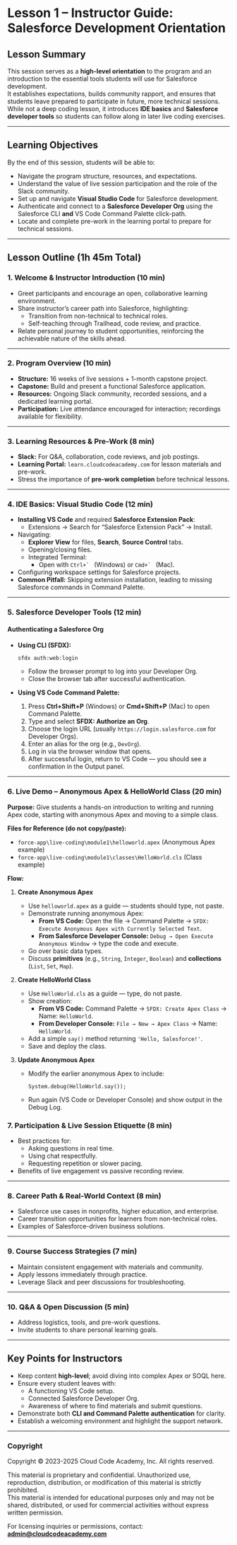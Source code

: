 # Lesson 1 – Instructor Guide: Salesforce Development Orientation

## Lesson Summary
This session serves as a **high-level orientation** to the program and an introduction to the essential tools students will use for Salesforce development.  
It establishes expectations, builds community rapport, and ensures that students leave prepared to participate in future, more technical sessions.  
While not a deep coding lesson, it introduces **IDE basics** and **Salesforce developer tools** so students can follow along in later live coding exercises.

---

## Learning Objectives
By the end of this session, students will be able to:

- Navigate the program structure, resources, and expectations.
- Understand the value of live session participation and the role of the Slack community.
- Set up and navigate **Visual Studio Code** for Salesforce development.
- Authenticate and connect to a **Salesforce Developer Org** using the Salesforce CLI **and** VS Code Command Palette click-path.
- Locate and complete pre-work in the learning portal to prepare for technical sessions.

---

## Lesson Outline (1h 45m Total)

### 1. Welcome & Instructor Introduction (10 min)
- Greet participants and encourage an open, collaborative learning environment.
- Share instructor’s career path into Salesforce, highlighting:
  - Transition from non-technical to technical roles.
  - Self-teaching through Trailhead, code review, and practice.
- Relate personal journey to student opportunities, reinforcing the achievable nature of the skills ahead.

---

### 2. Program Overview (10 min)
- **Structure:** 16 weeks of live sessions + 1-month capstone project.
- **Capstone:** Build and present a functional Salesforce application.
- **Resources:** Ongoing Slack community, recorded sessions, and a dedicated learning portal.
- **Participation:** Live attendance encouraged for interaction; recordings available for flexibility.

---

### 3. Learning Resources & Pre-Work (8 min)
- **Slack:** For Q&A, collaboration, code reviews, and job postings.
- **Learning Portal:** `learn.cloudcodeacademy.com` for lesson materials and pre-work.
- Stress the importance of **pre-work completion** before technical lessons.

---

### 4. IDE Basics: Visual Studio Code (12 min)
- **Installing VS Code** and required **Salesforce Extension Pack**:
  - Extensions → Search for “Salesforce Extension Pack” → Install.
- Navigating:
  - **Explorer View** for files, **Search**, **Source Control** tabs.
  - Opening/closing files.
  - Integrated Terminal:  
    - Open with ``Ctrl+` `` (Windows) or ``Cmd+` `` (Mac).
- Configuring workspace settings for Salesforce projects.
- **Common Pitfall:** Skipping extension installation, leading to missing Salesforce commands in Command Palette.

---

### 5. Salesforce Developer Tools (12 min)

#### **Authenticating a Salesforce Org**
- **Using CLI (SFDX):**
  ```bash
  sfdx auth:web:login
  ```
  - Follow the browser prompt to log into your Developer Org.
  - Close the browser tab after successful authentication.

- **Using VS Code Command Palette:**
  1. Press **Ctrl+Shift+P** (Windows) or **Cmd+Shift+P** (Mac) to open Command Palette.
  2. Type and select **SFDX: Authorize an Org**.
  3. Choose the login URL (usually `https://login.salesforce.com` for Developer Orgs).
  4. Enter an alias for the org (e.g., `DevOrg`).
  5. Log in via the browser window that opens.
  6. After successful login, return to VS Code — you should see a confirmation in the Output panel.

---

### 6. Live Demo – Anonymous Apex & HelloWorld Class (20 min)
**Purpose:** Give students a hands-on introduction to writing and running Apex code, starting with anonymous Apex and moving to a simple class.

**Files for Reference (do not copy/paste):**  
- `force-app\live-coding\module1\helloworld.apex` (Anonymous Apex example)  
- `force-app\live-coding\module1\classes\HelloWorld.cls` (Class example)  

**Flow:**

1. **Create Anonymous Apex**
   - Use `helloworld.apex` as a guide — students should type, not paste.
   - Demonstrate running anonymous Apex:
     - **From VS Code:** Open the file → Command Palette → `SFDX: Execute Anonymous Apex with Currently Selected Text`.
     - **From Salesforce Developer Console:** `Debug → Open Execute Anonymous Window` → type the code and execute.
   - Go over basic data types.
   - Discuss **primitives** (e.g., `String`, `Integer`, `Boolean`) and **collections** (`List`, `Set`, `Map`).

2. **Create HelloWorld Class**
   - Use `HelloWorld.cls` as a guide — type, do not paste.
   - Show creation:
     - **From VS Code:** Command Palette → `SFDX: Create Apex Class` → Name: `HelloWorld`.
     - **From Developer Console:** `File → New → Apex Class` → Name: `HelloWorld`.
   - Add a simple `say()` method returning `'Hello, Salesforce!'`.
   - Save and deploy the class.

3. **Update Anonymous Apex**
   - Modify the earlier anonymous Apex to include:
     ```apex
     System.debug(HelloWorld.say());
     ```
   - Run again (VS Code or Developer Console) and show output in the Debug Log.

### 7. Participation & Live Session Etiquette (8 min)
- Best practices for:
  - Asking questions in real time.
  - Using chat respectfully.
  - Requesting repetition or slower pacing.
- Benefits of live engagement vs passive recording review.

---

### 8. Career Path & Real-World Context (8 min)
- Salesforce use cases in nonprofits, higher education, and enterprise.
- Career transition opportunities for learners from non-technical roles.
- Examples of Salesforce-driven business solutions.

---

### 9. Course Success Strategies (7 min)
- Maintain consistent engagement with materials and community.
- Apply lessons immediately through practice.
- Leverage Slack and peer discussions for troubleshooting.

---

### 10. Q&A & Open Discussion (5 min)
- Address logistics, tools, and pre-work questions.
- Invite students to share personal learning goals.

---

## Key Points for Instructors
- Keep content **high-level**; avoid diving into complex Apex or SOQL here.
- Ensure every student leaves with:
  - A functioning VS Code setup.
  - Connected Salesforce Developer Org.
  - Awareness of where to find materials and submit questions.
- Demonstrate both **CLI and Command Palette authentication** for clarity.
- Establish a welcoming environment and highlight the support network.

---

### Copyright
Copyright © 2023-2025 Cloud Code Academy, Inc. All rights reserved.  

This material is proprietary and confidential. Unauthorized use, reproduction, distribution, or modification of this material is strictly prohibited.  
This material is intended for educational purposes only and may not be shared, distributed, or used for commercial activities without express written permission.  

For licensing inquiries or permissions, contact: **admin@cloudcodeacademy.com**
